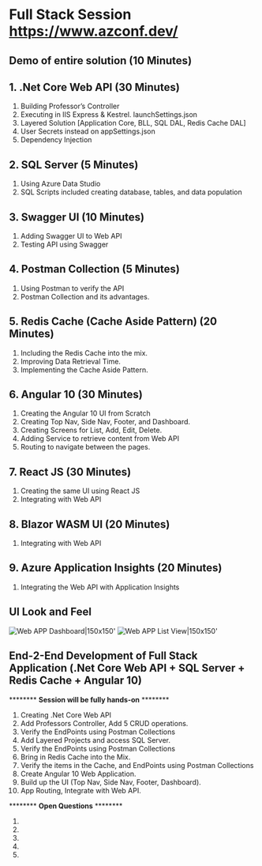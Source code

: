 # Full Stack Session https://www.azconf.dev/

## Demo of entire solution (**10 Minutes**)

## 1. .Net Core Web API (**30 Minutes**)
1. Building Professor’s Controller
2. Executing in IIS Express & Kestrel. launchSettings.json
3. Layered Solution [Application Core, BLL, SQL DAL, Redis Cache DAL]
4. User Secrets instead on appSettings.json
5. Dependency Injection

## 2. SQL Server (**5 Minutes**)
1. Using Azure Data Studio
2. SQL Scripts included creating database, tables, and data population

## 3. Swagger UI (**10 Minutes**)
1. Adding Swagger UI to Web API
2. Testing API using Swagger

## 4. Postman Collection (**5 Minutes**)
1. Using Postman to verify the API
2. Postman Collection and its advantages.

## 5. Redis Cache (Cache Aside Pattern) (**20 Minutes**)
1. Including the Redis Cache into the mix.
2. Improving Data Retrieval Time.
3. Implementing the Cache Aside Pattern.

## 6. Angular 10 (**30 Minutes**)
1. Creating the Angular 10 UI from Scratch
2. Creating Top Nav, Side Nav, Footer, and Dashboard.
3. Creating Screens for List, Add, Edit, Delete.
4. Adding Service to retrieve content from Web API
5. Routing to navigate between the pages.

## 7. React JS (**30 Minutes**)
1. Creating the same UI using React JS
2. Integrating with Web API

## 8. Blazor WASM UI (**20 Minutes**)
1. Integrating with Web API

## 9. Azure Application Insights (**20 Minutes**)
1. Integrating the Web API with Application Insights


## UI Look and Feel
![Web APP Dashboard|150x150](./Documentation/Images/AppDashboard.PNG)'
![Web APP List View|150x150](./Documentation/Images/AppListView.PNG)'

## End-2-End Development of Full Stack Application (.Net Core Web API + SQL Server + Redis Cache + Angular 10)

******** **Session will be fully hands-on** ********
1. Creating .Net Core Web API
2. Add Professors Controller, Add 5 CRUD operations.
3. Verify the EndPoints using Postman Collections
4. Add Layered Projects and access SQL Server.
5. Verify the EndPoints using Postman Collections
6. Bring in Redis Cache into the Mix.
7. Verify the items in the Cache, and EndPoints using Postman Collections
8. Create Angular 10 Web Application.
9. Build up the UI (Top Nav, Side Nav, Footer, Dashboard).
10. App Routing, Integrate with Web API.


******** **Open Questions** ********

1.
2.
3.
4.
5.
